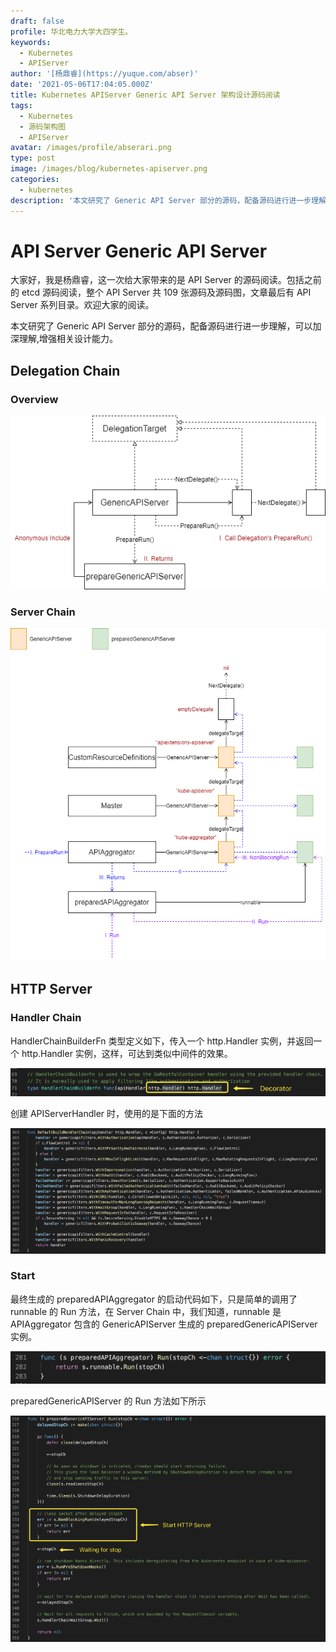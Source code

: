 ```yaml
---
draft: false
profile: 华北电力大学大四学生。
keywords:
  - Kubernetes
  - APIServer
author: '[杨鼎睿](https://yuque.com/abser)'
date: '2021-05-06T17:04:05.000Z'
title: Kubernetes APIServer Generic API Server 架构设计源码阅读
tags:
  - Kubernetes
  - 源码架构图
  - APIServer
avatar: /images/profile/abserari.png
type: post
image: /images/blog/kubernetes-apiserver.png
categories:
  - kubernetes
description: '本文研究了 Generic API Server 部分的源码，配备源码进行进一步理解，可以加深理解,增强相关设计能力。'
---
```


# API Server Generic API Server

大家好，我是杨鼎睿，这一次给大家带来的是 API Server 的源码阅读。包括之前的 etcd 源码阅读，整个 API Server 共 109 张源码及源码图，文章最后有 API Server 系列目录。欢迎大家的阅读。

本文研究了 Generic API Server 部分的源码，配备源码进行进一步理解，可以加深理解,增强相关设计能力。 

## Delegation Chain

### Overview

![generic-api-server.svg](../.gitbook/assets/54%20%281%29.png)

### Server Chain

![generic-api-server-server-chain.svg](../.gitbook/assets/55%20%281%29.png)

## HTTP Server

### Handler Chain

HandlerChainBuilderFn 类型定义如下，传入一个 http.Handler 实例，并返回一个 http.Handler 实例，这样，可达到类似中间件的效果。

![image.png](../.gitbook/assets/56%20%281%29.png)

创建 APIServerHandler 时，使用的是下面的方法

![image.png](../.gitbook/assets/57%20%281%29.png)

### Start

最终生成的 preparedAPIAggregator 的启动代码如下，只是简单的调用了 runnable 的 Run 方法，在 Server Chain 中，我们知道，runnable 是 APIAggregator 包含的 GenericAPIServer 生成的 preparedGenericAPIServer 实例。

![image.png](../.gitbook/assets/58%20%281%29.png)

preparedGenericAPIServer 的 Run 方法如下所示

![image.png](../.gitbook/assets/59.png)

